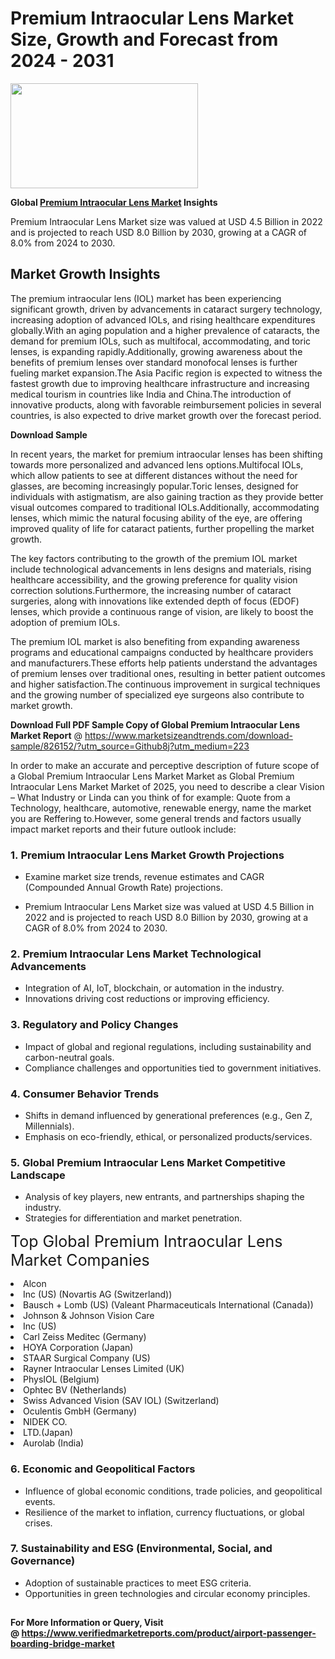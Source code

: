 <H1>Premium Intraocular Lens Market Size, Growth and Forecast from 2024 - 2031</H1><img class="aligncenter size-medium wp-image-584254" src="https://thirdeyenews.in/wp-content/uploads/2024/09/Global-Market-Research-300x168.jpeg" alt="" width="300" height="168" /><p><strong>Global&nbsp;<a href="https://www.marketsizeandtrends.com/download-sample/826152/?utm_source=Github8j?utm_medium=223">Premium Intraocular Lens Market</a> Insights</strong></p><p>Premium Intraocular Lens Market size was valued at USD 4.5 Billion in 2022 and is projected to reach USD 8.0 Billion by 2030, growing at a CAGR of 8.0% from 2024 to 2030.</p><p><h2>Market Growth Insights</h2> <p>The premium intraocular lens (IOL) market has been experiencing significant growth, driven by advancements in cataract surgery technology, increasing adoption of advanced IOLs, and rising healthcare expenditures globally.With an aging population and a higher prevalence of cataracts, the demand for premium IOLs, such as multifocal, accommodating, and toric lenses, is expanding rapidly.Additionally, growing awareness about the benefits of premium lenses over standard monofocal lenses is further fueling market expansion.The Asia Pacific region is expected to witness the fastest growth due to improving healthcare infrastructure and increasing medical tourism in countries like India and China.The introduction of innovative products, along with favorable reimbursement policies in several countries, is also expected to drive market growth over the forecast period.</p> <p><strong>Download Sample</strong></p> <p>In recent years, the market for premium intraocular lenses has been shifting towards more personalized and advanced lens options.Multifocal IOLs, which allow patients to see at different distances without the need for glasses, are becoming increasingly popular.Toric lenses, designed for individuals with astigmatism, are also gaining traction as they provide better visual outcomes compared to traditional IOLs.Additionally, accommodating lenses, which mimic the natural focusing ability of the eye, are offering improved quality of life for cataract patients, further propelling the market growth.</p> <p>The key factors contributing to the growth of the premium IOL market include technological advancements in lens designs and materials, rising healthcare accessibility, and the growing preference for quality vision correction solutions.Furthermore, the increasing number of cataract surgeries, along with innovations like extended depth of focus (EDOF) lenses, which provide a continuous range of vision, are likely to boost the adoption of premium IOLs.</p> <p>The premium IOL market is also benefiting from expanding awareness programs and educational campaigns conducted by healthcare providers and manufacturers.These efforts help patients understand the advantages of premium lenses over traditional ones, resulting in better patient outcomes and higher satisfaction.The continuous improvement in surgical techniques and the growing number of specialized eye surgeons also contribute to market growth.</p> <p><span class=""><strong>Download Full PDF Sample Copy of Global Premium Intraocular Lens Market Report</strong> @ <a href="https://www.marketsizeandtrends.com/download-sample/826152/?utm_source=Github8j?utm_medium=223" target="_blank">https://www.marketsizeandtrends.com/download-sample/826152/?utm_source=Github8j?utm_medium=223</a></span></p><p>In order to make an accurate and perceptive description of future scope of a Global&nbsp;Premium Intraocular Lens Market Market as Global&nbsp;Premium Intraocular Lens Market Market of 2025, you need to describe a clear Vision &ndash; What Industry or Linda can you think of for example: Quote from a Technology, healthcare, automotive, renewable energy, name the market you are Reffering to.However, some general trends and factors usually impact market reports and their future outlook include:</p><h3>1.&nbsp;<strong>Premium Intraocular Lens Market Growth Projections</strong></h3><ul><li>Examine market size trends, revenue estimates and CAGR (Compounded Annual Growth Rate) projections.</li><li><p>Premium Intraocular Lens Market size was valued at USD 4.5 Billion in 2022 and is projected to reach USD 8.0 Billion by 2030, growing at a CAGR of 8.0% from 2024 to 2030.</p></li></ul><h3>2.&nbsp;<strong>Premium Intraocular Lens Market Technological Advancements</strong></h3><ul><li>Integration of AI, IoT, blockchain, or automation in the industry.</li><li>Innovations driving cost reductions or improving efficiency.</li></ul><h3>3.&nbsp;<strong>Regulatory and Policy Changes</strong></h3><ul><li>Impact of global and regional regulations, including sustainability and carbon-neutral goals.</li><li>Compliance challenges and opportunities tied to government initiatives.</li></ul><h3>4.&nbsp;<strong>Consumer Behavior Trends</strong></h3><ul><li>Shifts in demand influenced by generational preferences (e.g., Gen Z, Millennials).</li><li>Emphasis on eco-friendly, ethical, or personalized products/services.</li></ul><h3>5.&nbsp;<strong>Global Premium Intraocular Lens Market Competitive Landscape</strong></h3><ul><li>Analysis of key players, new entrants, and partnerships shaping the industry.</li><li>Strategies for differentiation and market penetration.</li></ul><p data-pm-slice="1 1 []"><span style="color: inherit; font-family: inherit; font-size: 25px;">Top Global Premium Intraocular Lens Market Companies</span></p><div class="" data-test-id=""><p><li>Alcon</li><li> Inc (US) (Novartis AG (Switzerland))</li><li> Bausch + Lomb (US) (Valeant Pharmaceuticals International (Canada))</li><li> Johnson & Johnson Vision Care</li><li> Inc (US)</li><li> Carl Zeiss Meditec (Germany)</li><li> HOYA Corporation (Japan)</li><li> STAAR Surgical Company (US)</li><li> Rayner Intraocular Lenses Limited (UK)</li><li> PhysIOL (Belgium)</li><li> Ophtec BV (Netherlands)</li><li> Swiss Advanced Vision (SAV IOL) (Switzerland)</li><li> Oculentis GmbH (Germany)</li><li> NIDEK CO.</li><li> LTD.(Japan)</li><li> Aurolab (India)</li></p></div><h3>6.&nbsp;<strong>Economic and Geopolitical Factors</strong></h3><ul><li>Influence of global economic conditions, trade policies, and geopolitical events.</li><li>Resilience of the market to inflation, currency fluctuations, or global crises.</li></ul><h3>7.&nbsp;<strong>Sustainability and ESG (Environmental, Social, and Governance)</strong></h3><ul><li>Adoption of sustainable practices to meet ESG criteria.</li><li>Opportunities in green technologies and circular economy principles.</li></ul><h2><strong style="font-size: 14px;">For More Information or Query, Visit @&nbsp;</strong><a style="background-color: #ffffff; font-size: 14px;" href="https://www.marketsizeandtrends.com/report/premium-intraocular-lens-market/" target="_blank">https://www.verifiedmarketreports.com/product/airport-passenger-boarding-bridge-market</a></h2>